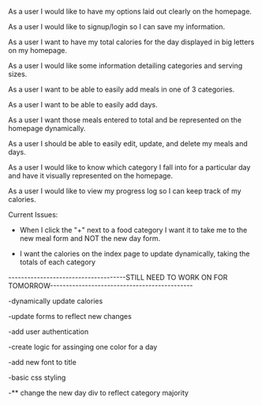 As a user I would like to have my options laid out clearly on the homepage.

As a user I would like to signup/login so I can save my information.

As a user I want to have my total calories for the day displayed in big letters on my homepage.

As a user I would like some information detailing categories and serving sizes.

As a user I want to be able to easily add meals in one of 3 categories.

As a user I want to be able to easily add days.  

As a user I want those meals entered to total and be represented on the homepage dynamically.

As a user I should be able to easily edit, update, and delete my meals and days.

As a user I would like to know which category I fall into for a particular day and have it visually represented on the homepage.

As a user I would like to view my progress log so I can keep track of my calories.


Current Issues:

- When I click the "+" next to a food category I want it to take me to the new meal form and NOT the new day form.

- I want the calories on the index page to update dynamically, taking the totals of each category

-------------------------------------STILL NEED TO WORK ON FOR TOMORROW---------------------------------------------

-dynamically update calories

-update forms to reflect new changes

-add user authentication

-create logic for assinging one color for a day

-add new font to title

-basic css styling 

-** change the new day div to reflect category majority
